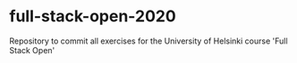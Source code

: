 # full-stack-open-2020
Repository to commit all exercises for the University of Helsinki course 'Full Stack Open'
